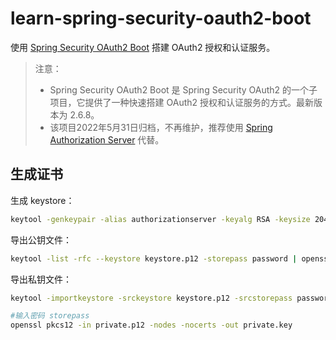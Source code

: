 # learn-spring-security-oauth2-boot

使用 [Spring Security OAuth2 Boot](https://github.com/spring-attic/spring-security-oauth2-boot) 搭建 OAuth2 授权和认证服务。

> 注意：
> - Spring Security OAuth2 Boot 是 Spring Security OAuth2 的一个子项目，它提供了一种快速搭建 OAuth2 授权和认证服务的方式。最新版本为 2.6.8。
> - 该项目2022年5月31日归档，不再维护，推荐使用 [Spring Authorization Server](https://github.com/spring-projects/spring-authorization-server) 代替。


## 生成证书

生成 keystore：

```bash
keytool -genkeypair -alias authorizationserver -keyalg RSA -keysize 2048 -storetype PKCS12 -keystore keystore.p12 -storepass password -dname "CN=Web Server,OU=Unit,O=Organization,L=City,S=State,C=CN" -validity 3650
```

导出公钥文件：

```bash
keytool -list -rfc --keystore keystore.p12 -storepass password | openssl x509 -inform pem -pubkey > public.key
```

导出私钥文件：

```bash
keytool -importkeystore -srckeystore keystore.p12 -srcstorepass password -destkeystore private.p12 -deststoretype PKCS12 -deststorepass password -destkeypass password

#输入密码 storepass
openssl pkcs12 -in private.p12 -nodes -nocerts -out private.key
```
